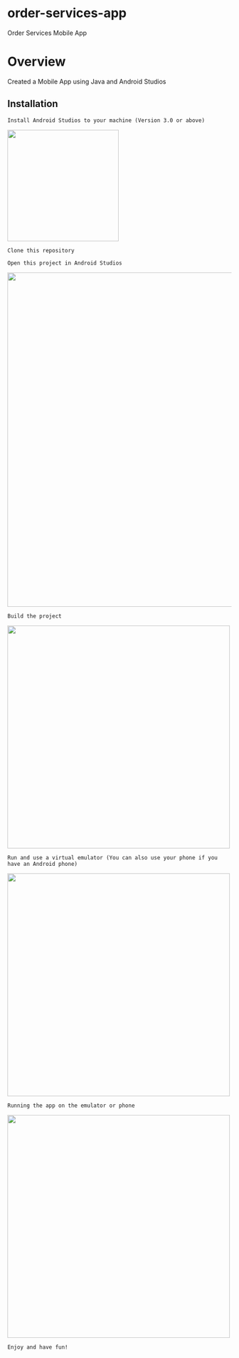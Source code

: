 # order-services-app
Order Services Mobile App

# Overview

Created a Mobile App using Java and Android Studios

## Installation

``` Install Android Studios to your machine (Version 3.0 or above) ```

<img src=https://github.com/mkhalid578/order-services-app/blob/master/android_studios.png width="250">

``` Clone this repository ```

``` Open this project in Android Studios ```

<img src=https://github.com/mkhalid578/order-services-app/blob/master/loaded_app.png width="750">

``` Build the project ```

<img src=https://github.com/mkhalid578/order-services-app/blob/master/run_app.png width="500">

``` Run and use a virtual emulator (You can also use your phone if you have an Android phone) ```

<img src=https://github.com/mkhalid578/order-services-app/blob/master/choose_simulator.png width="500">

``` Running the app on the emulator or phone ```

<img src=https://github.com/mkhalid578/order-services-app/blob/master/app_running.png width="500">

```Enjoy and have fun! ```
  
